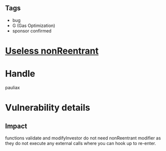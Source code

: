 ## Tags

- bug
- G (Gas Optimization)
- sponsor confirmed

# [Useless nonReentrant](https://github.com/code-423n4/2021-11-bootfinance-findings/issues/293) 

# Handle

pauliax


# Vulnerability details

## Impact
functions validate and modifyInvestor do not need nonReentrant modifier as they do not execute any external calls where you can hook up to re-enter.


